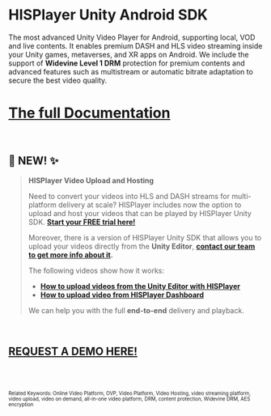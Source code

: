 # HISPlayer Unity Android SDK

The most advanced Unity Video Player for Android, supporting local, VOD and live contents. It enables premium DASH and HLS video streaming inside your Unity games, metaverses, and XR apps on Android. We include the support of **Widevine Level 1 DRM** protection for premium contents and advanced features such as multistream or automatic bitrate adaptation to secure the best video quality.

# [The full Documentation](https://hisplayer.github.io/UnityAndroid-SDK)

<br>

## 📣 NEW! ✨  

> **HISPlayer Video Upload and Hosting**
> 
> Need to convert your videos into HLS and DASH streams for multi-platform delivery at scale? HISPlayer includes now the option to upload and host your videos that can be played by HISPlayer Unity SDK. **[Start your FREE trial here!](https://hisplayer.com/unity-asset-store-saas-registration/)**
>
>Moreover, there is a version of HISPlayer Unity SDK that allows you to upload your videos directly from the **Unity Editor**, **[contact our team to get more info about it](https://hisplayer.com/contact-unity3d-video-upload-hosting/).**
> 
>The following videos show how it works:
> * **[How to upload videos from the Unity Editor with HISPlayer](https://www.youtube.com/watch?v=POzM5U31tzc)**
> * **[How to upload video from HISPlayer Dashboard](https://www.youtube.com/watch?v=awfN0zz-8zQ)**
>   
> We can help you with the full **end-to-end** delivery and playback.


<br>

## [REQUEST A DEMO HERE!](https://hisplayer.com/demo-unity-player-sdk-github/?utm_source=github&utm_medium=referral&utm_campaign=unitygithub&utm_content=20200211--unitydemocontact)

<br>



<br>

<sub><sup>Related Keywords:
Online Video Platform, OVP, Video Platform, Video Hosting, video streaming platform, video upload, video on demand, all-in-one video platform, DRM, content protection, Widevine DRM, AES encryption</sub><sup> 
